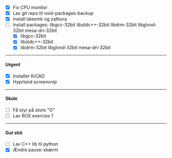  - [x] Fix CPU monitor
 - [x] Lav git repo til void-packages-backup
 - [x] install latexmk og zathura
 - [ ] Install packages: libgcc-32bit libstdc++-32bit libdrm-32bit libglvnd-32bit mesa-dri-32bit 
	 - [x] libgcc-32bit
	 - [x] libstdc++-32bit
	 - [x] libdrm-32bit libglvnd-32bit mesa-dri-32bit

---
#### Urgent
- [x] Installer KiCAD
- [x] Hyprland screensnip

---
#### Skole
- [ ] Få styr på store "O"
- [ ] Lav ROS exercise 1

---
#### Gut shit
- [ ] Lav C++ lib til python
- [x] Ændre pause-skærm